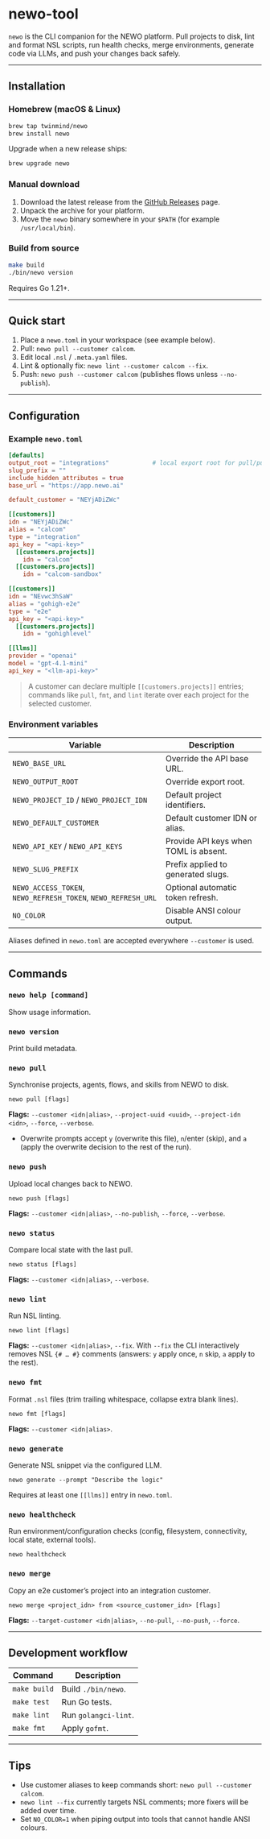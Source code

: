 # newo-tool

`newo` is the CLI companion for the NEWO platform. Pull projects to disk, lint and format NSL scripts, run health checks, merge environments, generate code via LLMs, and push your changes back safely.

---
## Installation

### Homebrew (macOS & Linux)
```bash
brew tap twinmind/newo
brew install newo
```
Upgrade when a new release ships:
```bash
brew upgrade newo
```

### Manual download
1. Download the latest release from the [GitHub Releases](https://github.com/twinmind/newo-tool/releases) page.
2. Unpack the archive for your platform.
3. Move the `newo` binary somewhere in your `$PATH` (for example `/usr/local/bin`).

### Build from source
```bash
make build
./bin/newo version
```
Requires Go 1.21+.

---
## Quick start
1. Place a `newo.toml` in your workspace (see example below).
2. Pull: `newo pull --customer calcom`.
3. Edit local `.nsl` / `.meta.yaml` files.
4. Lint & optionally fix: `newo lint --customer calcom --fix`.
5. Push: `newo push --customer calcom` (publishes flows unless `--no-publish`).

---
## Configuration

### Example `newo.toml`
```toml
[defaults]
output_root = "integrations"            # local export root for pull/push
slug_prefix = ""
include_hidden_attributes = true
base_url = "https://app.newo.ai"

default_customer = "NEYjADiZWc"

[[customers]]
idn = "NEYjADiZWc"
alias = "calcom"
type = "integration"
api_key = "<api-key>"
  [[customers.projects]]
    idn = "calcom"
  [[customers.projects]]
    idn = "calcom-sandbox"

[[customers]]
idn = "NEvwc3hSaW"
alias = "gohigh-e2e"
type = "e2e"
api_key = "<api-key>"
  [[customers.projects]]
    idn = "gohighlevel"

[[llms]]
provider = "openai"
model = "gpt-4.1-mini"
api_key = "<llm-api-key>"
```
> A customer can declare multiple `[[customers.projects]]` entries; commands like `pull`, `fmt`, and `lint` iterate over each project for the selected customer.

### Environment variables
| Variable | Description |
| --- | --- |
| `NEWO_BASE_URL` | Override the API base URL. |
| `NEWO_OUTPUT_ROOT` | Override export root. |
| `NEWO_PROJECT_ID` / `NEWO_PROJECT_IDN` | Default project identifiers. |
| `NEWO_DEFAULT_CUSTOMER` | Default customer IDN or alias. |
| `NEWO_API_KEY` / `NEWO_API_KEYS` | Provide API keys when TOML is absent. |
| `NEWO_SLUG_PREFIX` | Prefix applied to generated slugs. |
| `NEWO_ACCESS_TOKEN`, `NEWO_REFRESH_TOKEN`, `NEWO_REFRESH_URL` | Optional automatic token refresh. |
| `NO_COLOR` | Disable ANSI colour output. |

Aliases defined in `newo.toml` are accepted everywhere `--customer` is used.

---
## Commands

### `newo help [command]`
Show usage information.

### `newo version`
Print build metadata.

### `newo pull`
Synchronise projects, agents, flows, and skills from NEWO to disk.
```
newo pull [flags]
```
**Flags:** `--customer <idn|alias>`, `--project-uuid <uuid>`, `--project-idn <idn>`, `--force`, `--verbose`.

- Overwrite prompts accept `y` (overwrite this file), `n`/enter (skip), and `a` (apply the overwrite decision to the rest of the run).

### `newo push`
Upload local changes back to NEWO.
```
newo push [flags]
```
**Flags:** `--customer <idn|alias>`, `--no-publish`, `--force`, `--verbose`.

### `newo status`
Compare local state with the last pull.
```
newo status [flags]
```
**Flags:** `--customer <idn|alias>`, `--verbose`.

### `newo lint`
Run NSL linting.
```
newo lint [flags]
```
**Flags:** `--customer <idn|alias>`, `--fix`. With `--fix` the CLI interactively removes NSL `{# … #}` comments (answers: `y` apply once, `n` skip, `a` apply to the rest).

### `newo fmt`
Format `.nsl` files (trim trailing whitespace, collapse extra blank lines).
```
newo fmt [flags]
```
**Flags:** `--customer <idn|alias>`.

### `newo generate`
Generate NSL snippet via the configured LLM.
```
newo generate --prompt "Describe the logic"
```
Requires at least one `[[llms]]` entry in `newo.toml`.

### `newo healthcheck`
Run environment/configuration checks (config, filesystem, connectivity, local state, external tools).
```
newo healthcheck
```

### `newo merge`
Copy an e2e customer’s project into an integration customer.
```
newo merge <project_idn> from <source_customer_idn> [flags]
```
**Flags:** `--target-customer <idn|alias>`, `--no-pull`, `--no-push`, `--force`.

---
## Development workflow
| Command | Description |
| --- | --- |
| `make build` | Build `./bin/newo`. |
| `make test` | Run Go tests. |
| `make lint` | Run `golangci-lint`. |
| `make fmt` | Apply `gofmt`. |

---
## Tips
- Use customer aliases to keep commands short: `newo pull --customer calcom`.
- `newo lint --fix` currently targets NSL comments; more fixers will be added over time.
- Set `NO_COLOR=1` when piping output into tools that cannot handle ANSI colours.
